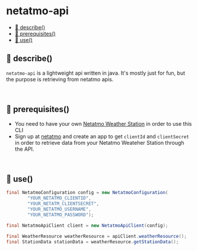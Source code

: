 # netatmo-api


- [📖 describe()](#-describe)
- [📜 prerequisites()](#-prerequisites)
- [💾 use()](#-use)

## 📖 describe()
`netatmo-api` is a lightweight api written in java. It's mostly just for fun, but the purpose is retrieving from netatmo apis.


 </br>

## 📜 prerequisites()
* You need to have your own [Netatmo Weather Station](https://www.netatmo.com/en-eu/weather/weatherstation) in order to use this CLI
* Sign up at [netatmo](https://dev.netatmo.com/apps/) and create an app to get `clientId` and `clientSecret` in order to retrieve data from your Netatmo Weateher Station through the API.

</br>

## 💾 use()

```java
final NetatmoConfiguration config = new NetatmoConfiguration(
        "YOUR_NETATMO_CLIENTID",
        "YOUR_NETATM_CLIENTSECRET",
        "YOUR_NETATMO_USERNAME",
        "YOUR_NETATMO_PASSWORD");

final NetatmoApiClient client = new NetatmoApiClient(config);

final WeatherResource weatherResource = apiClient.weatherResource();
final StationData stationData = weatherResource.getStationData();

```